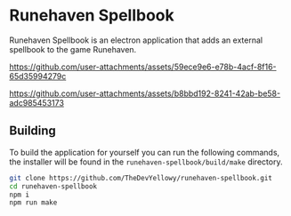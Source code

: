 # Runehaven Spellbook
Runehaven Spellbook is an electron application that adds an external spellbook to the game Runehaven.

https://github.com/user-attachments/assets/59ece9e6-e78b-4acf-8f16-65d35994279c

https://github.com/user-attachments/assets/b8bbd192-8241-42ab-be58-adc985453173

## Building
To build the application for yourself you can run the following commands, the installer will be found in the `runehaven-spellbook/build/make` directory.
```sh
git clone https://github.com/TheDevYellowy/runehaven-spellbook.git
cd runehaven-spellbook
npm i
npm run make
```
